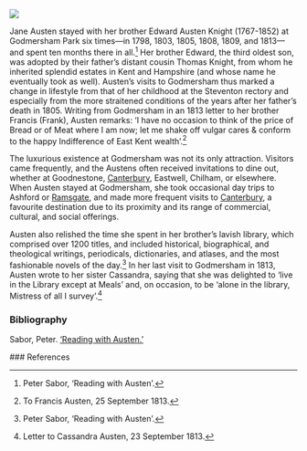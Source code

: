 <a href="https://dev.visual-essays.app"><img src="https://dev-visual-essays.netlify.app/images/ve-button.png"></a>
<param ve-config title="Jane Austen: Godmersham" author="Susan Civale" layout="vtl" 
banner="https://stor.artstor.org/stor/a8bc686a-046f-4df8-8946-dd34baf364cc">

<param ve-entity eid="Q17529295" aliases="Godmersham Park">
<param ve-entity eid="Q725261" aliases="Ashford">
<param ve-entity eid="Q2540442" aliases="Eastwell Manor">
<param ve-entity eid="Q1004824" aliases="Chilham">

Jane Austen stayed with her brother Edward Austen Knight (1767-1852) at Godmersham Park six times—in 1798, 1803, 1805, 1808, 1809, and 1813—and spent ten months there in all.[^ref1]  Her brother Edward, the third oldest son, was adopted by their father’s distant cousin Thomas Knight, from whom he inherited splendid estates in Kent and Hampshire (and whose name he eventually took as well).  Austen’s visits to Godmersham thus marked a change in lifestyle from that of her childhood at the Steventon rectory and especially from the more straitened conditions of the years after her father’s death in 1805.  Writing from Godmersham in an 1813 letter to her brother Francis (Frank), Austen remarks: ‘I have no occasion to think of the price of Bread or of Meat where I am now; let me shake off vulgar cares & conform to the happy Indifference of East Kent wealth’.[^ref2]
<param ve-image url="https://stor.artstor.org/stor/6c1e5309-950a-423e-a8b6-00288674c2d5" label="Godmersham Park">

The luxurious existence at Godmersham was not its only attraction.  Visitors came frequently, and the Austens often received invitations to dine out, whether at Goodnestone, [Canterbury](/austen/austen/-canterbury), Eastwell, Chilham, or elsewhere.  When Austen stayed at Godmersham, she took occasional day trips to Ashford or [Ramsgate](/austen/austen/-ramsgate), and made more frequent visits to [Canterbury](/austen/austen/-canterbury), a favourite destination due to its proximity and its range of commercial, cultural, and social offerings.  
<param ve-image url="https://stor.artstor.org/stor/a9fbde83-5a1f-41d3-9fcb-9ad86496be12" label="Godmersham Park">

Austen also relished the time she spent in her brother’s lavish library, which comprised over 1200 titles, and included historical, biographical, and theological writings, periodicals, dictionaries, and atlases, and the most fashionable novels of the day.[^ref3]   In her last visit to Godmersham in 1813, Austen wrote to her sister Cassandra, saying that she was delighted to ‘live in the Library except at Meals’ and, on occasion, to be ‘alone in the library, Mistress of all I survey’.[^ref4]  
<param ve-image url="https://stor.artstor.org/stor/436d9c34-e028-42da-a033-65d1d24a46fe" label="Godmersham Park">

### Bibliography

Sabor, Peter.  [‘Reading with Austen.’](https://www.readingwithausten.com/index.html)
<param ve-image url="https://stor.artstor.org/stor/900e6a98-8038-402c-8cf1-f9446e1b192f" label="St Lawrence Church, Godmersham">
### References

[^ref1]: Peter Sabor, ‘Reading with Austen’.   
[^ref2]: To Francis Austen, 25 September 1813.   
[^ref3]: Peter Sabor, ‘Reading with Austen’.   
[^ref4]: Letter to Cassandra Austen, 23 September 1813.   
